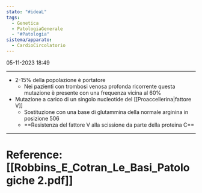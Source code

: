 ```yaml
---
stato: "#ideaL"
tags:
  - Genetica
  - PatologiaGenerale
  - "#Patologia"
sistema/apparato:
  - CardioCircolatorio
---
```

05-11-2023 18:49

--- 

- 2-15% della popolazione è portatore 
	- Nei pazienti con trombosi venosa profonda ricorrente questa mutazione è presente con una frequenza vicina al 60% 
- Mutazione a carico di un singolo nucleotide del [[Proaccellerina|fattore V]]
	- Sostituzione con una base di glutammina della normale arginina in posizione 506
	- ==Resistenza del fattore V alla scissione da parte della proteina C==



















--- 
# Reference: [[Robbins_E_Cotran_Le_Basi_Patologiche 2.pdf]]